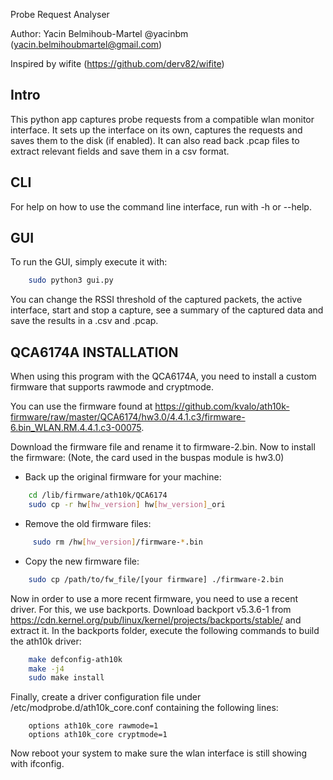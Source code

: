 
Probe Request Analyser

  

Author: Yacin Belmihoub-Martel @yacinbm (yacin.belmihoubmartel@gmail.com)

  

Inspired by wifite (https://github.com/derv82/wifite)

  
## Intro
This python app captures probe requests from a compatible wlan monitor interface. It sets up the interface on its own, captures the requests and saves them to the disk (if enabled). It can also read back .pcap files to extract relevant fields and save them in a csv format.

## CLI
For help on how to use the command line interface, run with -h or --help.

## GUI
To run the GUI, simply execute it with:
```bash
	sudo python3 gui.py
```

You can change the RSSI threshold of the captured packets, the active interface, start and stop a capture, see a summary of the captured data and save the results in a .csv and .pcap. 

## QCA6174A INSTALLATION

When using this program with the QCA6174A, you need to install a custom firmware that supports rawmode and cryptmode. 

You can use the firmware found at https://github.com/kvalo/ath10k-firmware/raw/master/QCA6174/hw3.0/4.4.1.c3/firmware-6.bin_WLAN.RM.4.4.1.c3-00075.

Download the firmware file and rename it to firmware-2.bin. Now to install the firmware:
(Note, the card used in the buspas module is hw3.0)

* Back up the original firmware for your machine:
```bash
	cd /lib/firmware/ath10k/QCA6174
	sudo cp -r hw[hw_version] hw[hw_version]_ori
```
* Remove the old firmware files:
```bash
	 sudo rm /hw[hw_version]/firmware-*.bin
```
* Copy the new firmware file:
```bash
	sudo cp /path/to/fw_file/[your firmware] ./firmware-2.bin
```

Now in order to use a more recent firmware, you need to use a recent driver. For this, we use backports. Download backport v5.3.6-1 from https://cdn.kernel.org/pub/linux/kernel/projects/backports/stable/ and extract it. In the backports folder, execute the following commands to build the ath10k driver:
```bash
	make defconfig-ath10k
	make -j4
	sudo make install
```
Finally, create a driver configuration file under /etc/modprobe.d/ath10k_core.conf containing the following lines:
```
	options ath10k_core rawmode=1
	options ath10k_core cryptmode=1
```
Now reboot your system to make sure the wlan interface is still showing with ifconfig.
